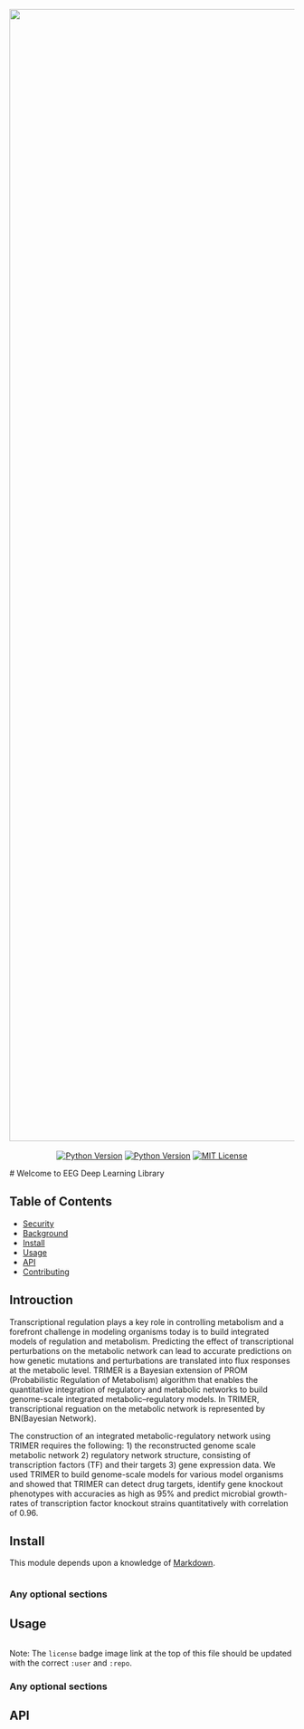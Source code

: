
<p align="center">
  <a href="https://github.com/niupuhua1234/TRIMER"> <img width="2000px" src="https://github.com/niupuhua1234/TRIMER/blob/main/logo.png"></a> 
  <br />
  <br />
  <a href="https://www.mathworks.com/"><img alt="Python Version" src="https://img.shields.io/badge/MATLAB-%3E2016-brightgreen" /></a>
  <a href="https://www.mathworks.com/"><img alt="Python Version" src="https://img.shields.io/badge/R%20version-%3E3.0-orange" /></a>
  <a href="https://github.com//niupuhua1234/TRIMER/blob/main/LICENSE"><img alt="MIT License" src="https://img.shields.io/badge/license-MIT-blue.svg" /></a>
</p>
# Welcome to EEG Deep Learning Library

## Table of Contents

- [Security](#security)
- [Background](#background)
- [Install](#install)
- [Usage](#usage)
- [API](#api)
- [Contributing](#contributing)

## Introuction
Transcriptional regulation plays a key role in controlling metabolism and a forefront challenge in modeling organisms today is to build integrated models of regulation and metabolism. Predicting the effect of transcriptional perturbations on the metabolic network can lead to accurate predictions on how genetic mutations and perturbations are translated into flux responses at the metabolic level. TRIMER is a Bayesian extension of PROM (Probabilistic Regulation of Metabolism) algorithm that enables the quantitative integration of regulatory and metabolic networks to build genome-scale integrated metabolic–regulatory models. In TRIMER, transcriptional reguation on the metabolic network is represented by BN(Bayesian Network).

The construction of an integrated metabolic-regulatory network using TRIMER requires the following: 1) the reconstructed genome scale metabolic network 2) regulatory network structure, consisting of transcription factors (TF) and their targets 3) gene expression data.  We used TRIMER to build genome-scale models for various model organisms and showed that TRIMER can detect drug targets, identify gene knockout phenotypes with accuracies as high as 95% and predict microbial growth-rates of transcription factor knockout strains quantitatively with correlation of 0.96.

## Install

This module depends upon a knowledge of [Markdown]().

```
```

### Any optional sections

## Usage

```
```

Note: The `license` badge image link at the top of this file should be updated with the correct `:user` and `:repo`.

### Any optional sections

## API
